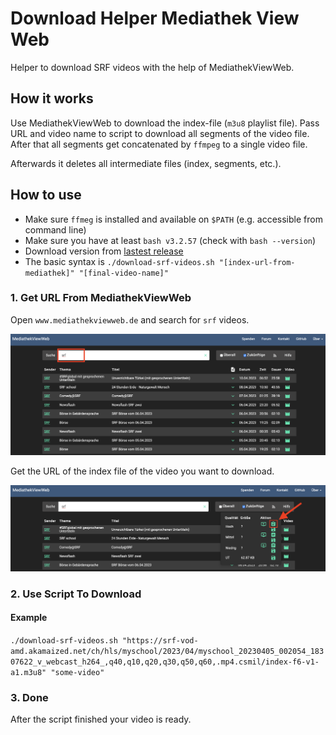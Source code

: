 # Download Helper Mediathek View Web

Helper to download SRF videos with the help of MediathekViewWeb.

## How it works

Use MediathekViewWeb to download the index-file (`m3u8` playlist file). Pass URL and video name to 
script to download all segments of the video file. After that all segments get concatenated by `ffmpeg` to a 
single video file.

Afterwards it deletes all intermediate files (index, segments, etc.).

## How to use

- Make sure `ffmeg` is installed and available on `$PATH` (e.g. accessible from command line)
- Make sure you have at least `bash v3.2.57` (check with `bash --version`)
- Download version from [lastest release](https://github.com/iodar/download-helper-mediathek-view-web/releases)
- The basic syntax is `./download-srf-videos.sh "[index-url-from-mediathek]" "[final-video-name]"`

### 1. Get URL From MediathekViewWeb

Open `www.mediathekviewweb.de` and search for `srf` videos.

![](docs/resources/images/select-video.png)

Get the URL of the index file of the video you want to download.

![](docs/resources/images/get-index-url.png)

### 2. Use Script To Download

#### Example

`./download-srf-videos.sh "https://srf-vod-amd.akamaized.net/ch/hls/myschool/2023/04/myschool_20230405_002054_18307622_v_webcast_h264_,q40,q10,q20,q30,q50,q60,.mp4.csmil/index-f6-v1-a1.m3u8" "some-video"`

### 3. Done

After the script finished your video is ready.

